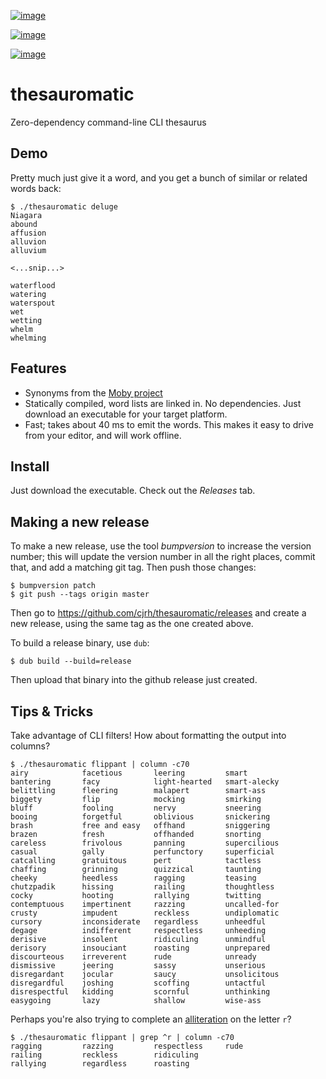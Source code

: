 [![image](https://img.shields.io/badge/License-AGPL%203-purple.svg)](https://opensource.org/licenses/AGPL-3.0)

[![image](https://img.shields.io/badge/download-windows-green.svg?logo=windows)](https://github.com/cjrh/thesauromatic/releases/latest/download/thesauromatic.exe)

[![image](https://img.shields.io/badge/download-linux-green.svg?logo=linux)](https://github.com/cjrh/thesauromatic/releases/latest/download/thesauromatic)

thesauromatic
=============

Zero-dependency command-line CLI thesaurus

Demo
----

Pretty much just give it a word, and you get a bunch of similar or
related words back:

``` {.bash}
$ ./thesauromatic deluge
Niagara
abound
affusion
alluvion
alluvium

<...snip...>

waterflood
watering
waterspout
wet
wetting
whelm
whelming
```

Features
--------

-   Synonyms from the [Moby
    project](https://en.wikipedia.org/wiki/Moby_Project)
-   Statically compiled, word lists are linked in. No dependencies. Just
    download an executable for your target platform.
-   Fast; takes about 40 ms to emit the words. This makes it easy to
    drive from your editor, and will work offline.

Install
-------

Just download the executable. Check out the *Releases* tab.

Making a new release
--------------------

To make a new release, use the tool *bumpversion* to increase the
version number; this will update the version number in all the right
places, commit that, and add a matching git tag. Then push those
changes:

``` {.bash}
$ bumpversion patch
$ git push --tags origin master
```

Then go to <https://github.com/cjrh/thesauromatic/releases> and create a
new release, using the same tag as the one created above.

To build a release binary, use `dub`:

``` {.bash}
$ dub build --build=release
```

Then upload that binary into the github release just created.

Tips & Tricks
-------------

Take advantage of CLI filters! How about formatting the output into
columns?

``` {.bash}
$ ./thesauromatic flippant | column -c70
airy            facetious       leering         smart
bantering       facy            light-hearted   smart-alecky
belittling      fleering        malapert        smart-ass
biggety         flip            mocking         smirking
bluff           fooling         nervy           sneering
booing          forgetful       oblivious       snickering
brash           free and easy   offhand         sniggering
brazen          fresh           offhanded       snorting
careless        frivolous       panning         supercilious
casual          gally           perfunctory     superficial
catcalling      gratuitous      pert            tactless
chaffing        grinning        quizzical       taunting
cheeky          heedless        ragging         teasing
chutzpadik      hissing         railing         thoughtless
cocky           hooting         rallying        twitting
contemptuous    impertinent     razzing         uncalled-for
crusty          impudent        reckless        undiplomatic
cursory         inconsiderate   regardless      unheedful
degage          indifferent     respectless     unheeding
derisive        insolent        ridiculing      unmindful
derisory        insouciant      roasting        unprepared
discourteous    irreverent      rude            unready
dismissive      jeering         sassy           unserious
disregardant    jocular         saucy           unsolicitous
disregardful    joshing         scoffing        untactful
disrespectful   kidding         scornful        unthinking
easygoing       lazy            shallow         wise-ass
```

Perhaps you\'re also trying to complete an
[alliteration](https://en.wikipedia.org/wiki/Alliteration) on the letter
`r`?

``` {.bash}
$ ./thesauromatic flippant | grep ^r | column -c70
ragging         razzing         respectless     rude
railing         reckless        ridiculing
rallying        regardless      roasting
```
